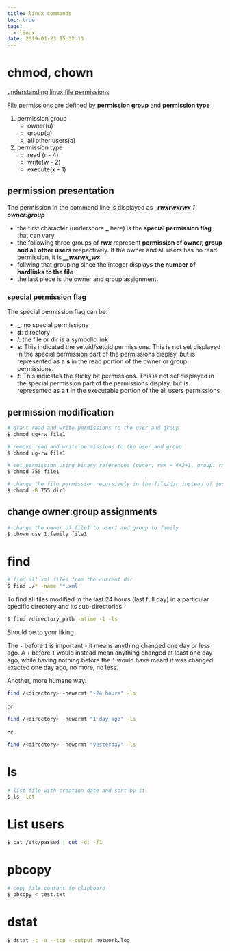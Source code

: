 ```yaml
---
title: linux commands
toc: true
tags:
  - linux
date: 2019-01-23 15:32:13
---
```



# chmod, chown

[understanding linux file permissions](https://www.linux.com/learn/understanding-linux-file-permissions)

File permissions are defined by **permission group** and **permission type**

1. permission group
   * owner(u)
   * group(g)
   * all other users(a)
2. permission type
   * read (r - 4)
   * write(w - 2)
   * execute(x - 1)

## permission presentation

The permission in the command line is displayed as ***_rwxrwxrwx 1 owner:group***

* the first character (underscore **_**  here) is the **special permission flag** that can vary.
* the following three groups of ***rwx*** represent **permission of owner, group and all other users** respectively. If the owner and all users has no read permission, it is ***__wxrwx_wx***
* follwing that grouping since the integer displays **the number of hardlinks to the file**
* the last piece is the owner and group assignment.

### special permission flag

The special permission flag can be:

* **_**: no special permissions
* ***d***: directory
* ***l***: the file or dir is a symbolic link
* ***s***: This indicated the setuid/setgid permissions. This is not set displayed in the special permission part of the permissions display, but is represented as a **s** in the read portion of the owner or group permissions.
* ***t***: This indicates the sticky bit permissions. This is not set displayed in the special permission part of the permissions display, but is represented as a **t** in the executable portion of the all users permissions

## permission modification

```sh
# grant read and write permissions to the user and group
$ chmod ug+rw file1

# remove read and write permissions to the user and group
$ chmod ug-rw file1

# set permission using binary references (owner: rwx = 4+2+1, group: rx = 4+1, all users: rx = 4+1)
$ chmod 755 file1

# change the file permission recursively in the file/dir instead of just the files themselves
$ chmod -R 755 dir1
```

## change owner:group assignments

```sh
# change the owner of file1 to user1 and group to family
$ chown user1:family file1
```

# find

```sh
# find all xml files from the current dir
$ find ./* -name '*.xml'
```

To find all files modified in the last 24 hours (last full day) in a particular specific directory and its sub-directories:

```sh
$ find /directory_path -mtime -1 -ls
```

Should be to your liking

The `-` before `1` is important - it means anything changed one day or less ago. A `+` before `1` would instead mean anything changed at least one day ago, while having nothing before the `1` would have meant it was changed exacted one day ago, no more, no less.


Another, more humane way:

```sh
find /<directory> -newermt "-24 hours" -ls
```

or:

```sh
find /<directory> -newermt "1 day ago" -ls
```

or:

```sh
find /<directory> -newermt "yesterday" -ls
```

# ls

```sh
# list file with creation date and sort by it
$ ls -lct
```

# List users

```sh
$ cat /etc/passwd | cut -d: -f1
```

# pbcopy

```sh
# copy file content to clipboard
$ pbcopy < test.txt
```

# dstat

```sh
$ dstat -t -a --tcp --output network.log
```


